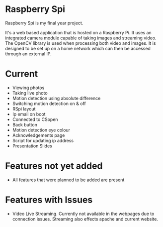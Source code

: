 Raspberry Spi
=============

Raspberry Spi is my final year project.

It's a web based application that is hosted on a Raspberry Pi. It uses an integrated camera module capable of taking images and streaming video. The OpenCV library is used when processing both video and images. It is designed to be set up on a home network which can then be accessed through an external IP. 

Current
=======
- Viewing photos
- Taking live photo
- Motion detection using absolute difference
- Switching motion detection on & off
- RSpi layout
- Ip email on boot
- Connected to CSopen
- Back button
- Motion detection eye colour
- Acknowledgements page
- Script for updating ip address
- Presentation Slides

Features not yet added
=======================
- All features that were planned to be added are present

Features with Issues
======================= 
- Video Live Streaming. Currently not available in the webpages due to connection issues. Streaming also effects apache and current website.

